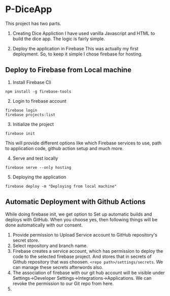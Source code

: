 # P-DiceApp

This project has two parts. 

1. Creating Dice Appliction
I have used vanilla Javascript and HTML to build the dice app. The logic is fairly simple.

2. Deploy the application in Firebase
This was actually my first deployment. So, to keep it simple I chose firebase for hosting.


## Deploy to Firebase from Local machine
1. Install Firebase Cli
```
npm install -g firebase-tools
```

2. Login to firebase account
```
firebase login
firebase projects:list
```

3. Initialize the project
```
firebase init
```
This will provide different options like which Firebase services to use, path to application code, github action setup and much more.

4. Serve and test locally
```
firebase serve --only hosting
```

5. Deploying the application
```
firebase deploy -m "Deploying from local machine"
```

## Automatic Deployment with Github Actions
While doing firebase init, we get option to Set up automatic builds and deploys with GitHub. When you choose yes, then following things will be done automatically with our consent.

1. Provide permission to Upload Service account to GitHub repository's secret store. 
2. Select repository and branch name.
3. Firebase creates a service account, which has permission to deploy the code to the selected firebase project. And stores that in secrets of Github repository that was choosen.  ```<repo path>/settings/secrets```. We can manage these secrets afterwords also.
4. The association of firebase with our git hub account will be visible under Settings->Developer Settings->Integrations->Applications. We can revoke the permission to our Git repo from here.
5. 



